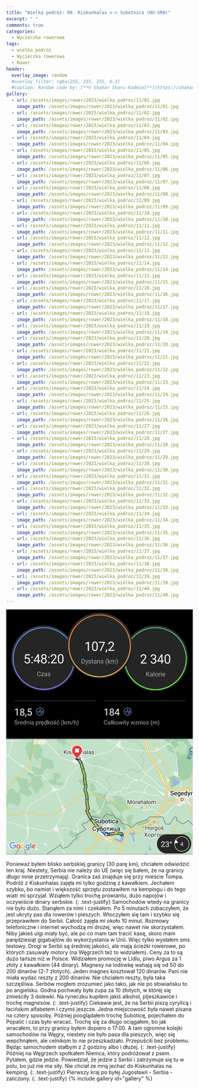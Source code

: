 ```yaml
---
title: "Wielka podróż: 09. Kiskunhalas <-> Subotnica (HU-SRB)"
excerpt: " "
comments: true
categories:
  - Wycieczka rowerowa
tags:
  - wielka podróż
  - Wycieczka rowerowa
  - Rower
header:
  overlay_image: random
  #overlay_filter: rgba(255, 255, 255, 0.3)
  #caption: Random code by: [**© Shahar Shani-Kadmiel**](https://shaharkadmiel.github.io)"
gallery:
  - url: /assets/images/rower/2023/wielka_podroz/11/01.jpg
    image_path: /assets/images/rower/2023/wielka_podroz/11/01.jpg
  - url: /assets/images/rower/2023/wielka_podroz/11/02.jpg
    image_path: /assets/images/rower/2023/wielka_podroz/11/02.jpg
  - url: /assets/images/rower/2023/wielka_podroz/11/03.jpg
    image_path: /assets/images/rower/2023/wielka_podroz/11/03.jpg
  - url: /assets/images/rower/2023/wielka_podroz/11/04.jpg
    image_path: /assets/images/rower/2023/wielka_podroz/11/04.jpg
  - url: /assets/images/rower/2023/wielka_podroz/11/05.jpg
    image_path: /assets/images/rower/2023/wielka_podroz/11/05.jpg
  - url: /assets/images/rower/2023/wielka_podroz/11/06.jpg
    image_path: /assets/images/rower/2023/wielka_podroz/11/06.jpg
  - url: /assets/images/rower/2023/wielka_podroz/11/07.jpg
    image_path: /assets/images/rower/2023/wielka_podroz/11/07.jpg
  - url: /assets/images/rower/2023/wielka_podroz/11/08.jpg
    image_path: /assets/images/rower/2023/wielka_podroz/11/08.jpg
  - url: /assets/images/rower/2023/wielka_podroz/11/09.jpg
    image_path: /assets/images/rower/2023/wielka_podroz/11/09.jpg
  - url: /assets/images/rower/2023/wielka_podroz/11/10.jpg
    image_path: /assets/images/rower/2023/wielka_podroz/11/10.jpg
  - url: /assets/images/rower/2023/wielka_podroz/11/11.jpg
    image_path: /assets/images/rower/2023/wielka_podroz/11/11.jpg
  - url: /assets/images/rower/2023/wielka_podroz/11/12.jpg
    image_path: /assets/images/rower/2023/wielka_podroz/11/12.jpg
  - url: /assets/images/rower/2023/wielka_podroz/11/13.jpg
    image_path: /assets/images/rower/2023/wielka_podroz/11/13.jpg
  - url: /assets/images/rower/2023/wielka_podroz/11/14.jpg
    image_path: /assets/images/rower/2023/wielka_podroz/11/14.jpg
  - url: /assets/images/rower/2023/wielka_podroz/11/15.jpg
    image_path: /assets/images/rower/2023/wielka_podroz/11/15.jpg
  - url: /assets/images/rower/2023/wielka_podroz/11/16.jpg
    image_path: /assets/images/rower/2023/wielka_podroz/11/16.jpg
  - url: /assets/images/rower/2023/wielka_podroz/11/17.jpg
    image_path: /assets/images/rower/2023/wielka_podroz/11/17.jpg
  - url: /assets/images/rower/2023/wielka_podroz/11/18.jpg
    image_path: /assets/images/rower/2023/wielka_podroz/11/18.jpg
  - url: /assets/images/rower/2023/wielka_podroz/11/19.jpg
    image_path: /assets/images/rower/2023/wielka_podroz/11/19.jpg
  - url: /assets/images/rower/2023/wielka_podroz/11/20.jpg
    image_path: /assets/images/rower/2023/wielka_podroz/11/20.jpg
  - url: /assets/images/rower/2023/wielka_podroz/11/21.jpg
    image_path: /assets/images/rower/2023/wielka_podroz/11/21.jpg
  - url: /assets/images/rower/2023/wielka_podroz/11/22.jpg
    image_path: /assets/images/rower/2023/wielka_podroz/11/22.jpg
  - url: /assets/images/rower/2023/wielka_podroz/11/23.jpg
    image_path: /assets/images/rower/2023/wielka_podroz/11/23.jpg
  - url: /assets/images/rower/2023/wielka_podroz/11/24.jpg
    image_path: /assets/images/rower/2023/wielka_podroz/11/24.jpg
  - url: /assets/images/rower/2023/wielka_podroz/11/25.jpg
    image_path: /assets/images/rower/2023/wielka_podroz/11/25.jpg
  - url: /assets/images/rower/2023/wielka_podroz/11/26.jpg
    image_path: /assets/images/rower/2023/wielka_podroz/11/26.jpg
  - url: /assets/images/rower/2023/wielka_podroz/11/27.jpg
    image_path: /assets/images/rower/2023/wielka_podroz/11/27.jpg
  - url: /assets/images/rower/2023/wielka_podroz/11/28.jpg
    image_path: /assets/images/rower/2023/wielka_podroz/11/28.jpg
  - url: /assets/images/rower/2023/wielka_podroz/11/29.jpg
    image_path: /assets/images/rower/2023/wielka_podroz/11/29.jpg
  - url: /assets/images/rower/2023/wielka_podroz/11/30.jpg
    image_path: /assets/images/rower/2023/wielka_podroz/11/30.jpg
  - url: /assets/images/rower/2023/wielka_podroz/11/31.jpg
    image_path: /assets/images/rower/2023/wielka_podroz/11/31.jpg
  - url: /assets/images/rower/2023/wielka_podroz/11/32.jpg
    image_path: /assets/images/rower/2023/wielka_podroz/11/32.jpg
  - url: /assets/images/rower/2023/wielka_podroz/11/33.jpg
    image_path: /assets/images/rower/2023/wielka_podroz/11/33.jpg
  - url: /assets/images/rower/2023/wielka_podroz/11/34.jpg
    image_path: /assets/images/rower/2023/wielka_podroz/11/34.jpg
  - url: /assets/images/rower/2023/wielka_podroz/11/35.jpg
    image_path: /assets/images/rower/2023/wielka_podroz/11/35.jpg
  - url: /assets/images/rower/2023/wielka_podroz/11/36.jpg
    image_path: /assets/images/rower/2023/wielka_podroz/11/36.jpg
  - url: /assets/images/rower/2023/wielka_podroz/11/37.jpg
    image_path: /assets/images/rower/2023/wielka_podroz/11/37.jpg
  - url: /assets/images/rower/2023/wielka_podroz/11/38.jpg
    image_path: /assets/images/rower/2023/wielka_podroz/11/38.jpg
  - url: /assets/images/rower/2023/wielka_podroz/11/39.jpg
    image_path: /assets/images/rower/2023/wielka_podroz/11/39.jpg
  - url: /assets/images/rower/2023/wielka_podroz/11/40.jpg
    image_path: /assets/images/rower/2023/wielka_podroz/11/40.jpg
---
```

[![mapka](/assets/images/rower/2023/wielka_podroz/11/mapka.png)](https://connect.garmin.com/modern/activity/11766076235)

Ponieważ byłem blisko serbskiej granicy (30 parę km), chciałem odwiedzić ten kraj.  Niestety,  Serbia nie należy do UE (więc się bałem, że na granicy długo mnie przetrzymają). Granica zaś znajduje się przy mieście Tompa. Podróż z Kiskunhalas zajęła mi tylko godzinę z kawałkiem. Jechałem szybko, bo namiot i większość sprzętu zostawiłem na kempingu i do tego wiatr mi sprzyjał. Wziąłem tylko trochę prowiantu, dużo napojów i oczywiście dinary serbskie. 
{: .text-justify}
Samochodów wtedy na granicy nie było dużo. Stanąłem za nimi i czekałem. Po 5 minutach zobaczyłem, że jest ukryty pas dla rowerów i pieszych. Wtoczyłem się tam i szybko się przeprawiłem do Serbii. Całość zajęła mi około 10 minut. Rozmowy telefoniczne i internet wychodzą mi drożej, więc nawet nie skorzystałem. Niby jakieś ulgi miały być, ale po co mam tam tracić kasę, skoro mam parędziesiąt gigabajtów do wykorzystania w Unii. Więc tylko wysłałem sms testowy. Drogi w Serbii są średniej jakości, ale mają ścieżki rowerowe, po których zasuwały motory (na Węgrzech też to widziałem). Ceny za to są dużo tańsze niż w Polsce. Widziałem promocję w Lidlu, piwo Argus za 1 złoty z kawałkiem (44 dinary). Magnesy na lodówkę wahają się od 50 do 200 dinarów (2-7 złotych). Jeden magnes kosztował 120 dinarów. Pani nie miała wydać reszty z 200 dinarów. Nie chciałem reszty, była taka szczęśliwa. Serbów mogłem zrozumieć jako tako, jak nie po słowiańsku to po angielsku. Godna pochwały była zupa za 10 złotych, w której się zmieściły 3 dolewki. Na ryneczku kupiłem jakiś alkohol, pljeszkawice i trochę magnesów. 
{: .text-justify}
Ciekawie jest, że na Serbii piszą cyrylicą i łacińskim alfabetem i czymś jeszcze. Jedna miejscowość była nawet pisana na cztery sposoby. Później pooglądałem trochę Suboticę, pojechałem do Popalić i czas było wracać. Trochę się za długo ociągałem, bo jak wracałem, to przy granicy byłem dopiero o 17:00. A tam ogromne kolejki samochodów na Węgry, niestety nie było pasa dla pieszych, więc się wepchnąłem, ale celnikom to nie przeszkadzało. Przepuścili bez problemu. Będąc samochodem stałbym z 2 godziny albo i dłużej. 
{: .text-justify}
Później na Węgrzech spotkałem Niemca, który podróżował z psem. Pytałem, gdzie jedzie. Powiedział, że jedzie z Serbii i zatrzymuje się tu w polu, bo już nie ma siły. Nie chciał ze mną jechać do Kiskunhalas na kemping. 
{: .text-justify}
Pierwszy kraj po byłej Jugosławii - Serbia - zaliczony.
{: .text-justify}
{% include gallery id="gallery" %}
